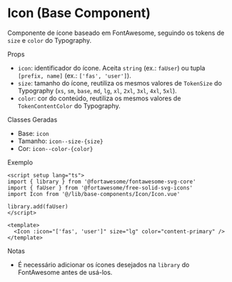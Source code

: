 # Icon (Base Component)

Componente de ícone baseado em FontAwesome, seguindo os tokens de `size` e `color` do Typography.

Props
- `icon`: identificador do ícone. Aceita `string` (ex.: `faUser`) ou tupla `[prefix, name]` (ex.: `['fas', 'user']`).
- `size`: tamanho do ícone, reutiliza os mesmos valores de `TokenSize` do Typography (`xs`, `sm`, `base`, `md`, `lg`, `xl`, `2xl`, `3xl`, `4xl`, `5xl`).
- `color`: cor do conteúdo, reutiliza os mesmos valores de `TokenContentColor` do Typography.

Classes Geradas
- Base: `icon`
- Tamanho: `icon--size-{size}`
- Cor: `icon--color-{color}`

Exemplo
```vue
<script setup lang="ts">
import { library } from '@fortawesome/fontawesome-svg-core'
import { faUser } from '@fortawesome/free-solid-svg-icons'
import Icon from '@/lib/base-components/Icon/Icon.vue'

library.add(faUser)
</script>

<template>
  <Icon :icon="['fas', 'user']" size="lg" color="content-primary" />
</template>
```

Notas
- É necessário adicionar os ícones desejados na `library` do FontAwesome antes de usá-los.